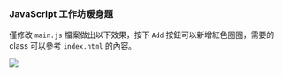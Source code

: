 ### JavaScript 工作坊暖身題

僅修改 `main.js` 檔案做出以下效果，按下 `Add` 按鈕可以新增紅色圈圈，需要的 class 可以參考 `index.html` 的內容。

![](https://i.imgur.com/Ogc2lEz.gif)
